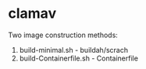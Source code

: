 # clamav
Two image construction methods:
1) build-minimal.sh - buildah/scrach
2) build-Containerfile.sh - Containerfile
